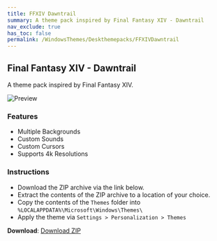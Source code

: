 ```yaml
---
title: FFXIV Dawntrail
summary: A theme pack inspired by Final Fantasy XIV - Dawntrail
nav_exclude: true
has_toc: false
permalink: /WindowsThemes/Deskthemepacks/FFXIVDawntrail
---
```


## Final Fantasy XIV - Dawntrail

A theme pack inspired by Final Fantasy XIV.

![Preview](https://gitlab.com/the-back-room/deskthemepacks/sfw/ffxiv-dawntrail/-/raw/main/Extras/Preview.bmp)

### Features

- Multiple Backgrounds
- Custom Sounds
- Custom Cursors
- Supports 4k Resolutions

### Instructions

- Download the ZIP archive via the link below.
- Extract the contents of the ZIP archive to a location of your choice.
- Copy the contents of the `Themes` folder into `%LOCALAPPDATA%\Microsoft\Windows\Themes\`
- Apply the theme via `Settings > Personalization > Themes`

**Download**: [Download ZIP](https://gitlab.com/the-back-room/deskthemepacks/sfw/ffxiv-dawntrail/-/archive/main/ffxiv-dawntrail-main.zip)